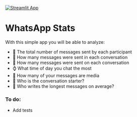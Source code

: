 [![Streamlit App](https://static.streamlit.io/badges/streamlit_badge_black_white.svg)](https://share.streamlit.io/alexcaldarone/wstats/main)
# WhatsApp Stats

With this simple app you will be able to analyze:
- :iphone: The total number of messages sent by each participant
- :date: How many messages were sent in each conversation
- :calendar: How many messages were sent on each conversation
- :watch: What time of day you chat the most
- :file_folder: How many of your messages are media 
- :speech_balloon: Who is the conversation starter?
- :memo: Who writes the longest messages on average?


### To do:
- Add tests
